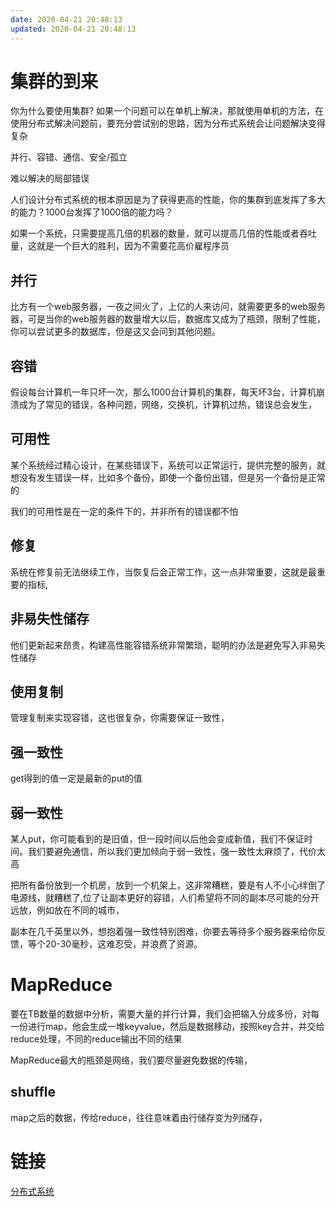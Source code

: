 ```yaml
---
date: 2020-04-21 20:48:13
updated: 2020-04-21 20:48:13
---
```


# 集群的到来
你为什么要使用集群? 如果一个问题可以在单机上解决，那就使用单机的方法，在使用分布式解决问题前，要充分尝试别的思路，因为分布式系统会让问题解决变得复杂

并行、容错、通信、安全/孤立

<!-- more -->

难以解决的局部错误

人们设计分布式系统的根本原因是为了获得更高的性能，你的集群到底发挥了多大的能力？1000台发挥了1000倍的能力吗？

如果一个系统，只需要提高几倍的机器的数量，就可以提高几倍的性能或者吞吐量，这就是一个巨大的胜利，因为不需要花高价雇程序员

## 并行
比方有一个web服务器，一夜之间火了，上亿的人来访问，就需要更多的web服务器，可是当你的web服务器的数量增大以后，数据库又成为了瓶颈，限制了性能，你可以尝试更多的数据库，但是这又会问到其他问题。

## 容错
假设每台计算机一年只坏一次，那么1000台计算机的集群，每天坏3台，计算机崩溃成为了常见的错误，各种问题，网络，交换机，计算机过热，错误总会发生，

## 可用性
某个系统经过精心设计，在某些错误下，系统可以正常运行，提供完整的服务，就想没有发生错误一样，比如多个备份，即使一个备份出错，但是另一个备份是正常的

我们的可用性是在一定的条件下的，并非所有的错误都不怕

## 修复
系统在修复前无法继续工作，当恢复后会正常工作，这一点非常重要，这就是最重要的指标,

## 非易失性储存
他们更新起来昂贵，构建高性能容错系统非常繁琐，聪明的办法是避免写入非易失性储存

## 使用复制
管理复制来实现容错，这也很复杂，你需要保证一致性，

## 强一致性
get得到的值一定是最新的put的值

## 弱一致性
某人put，你可能看到的是旧值，但一段时间以后他会变成新值，我们不保证时间。我们要避免通信，所以我们更加倾向于弱一致性，强一致性太麻烦了，代价太高

把所有备份放到一个机房，放到一个机架上，这非常糟糕，要是有人不小心绊倒了电源线，就糟糕了,位了让副本更好的容错，人们希望将不同的副本尽可能的分开远放，例如放在不同的城市，

副本在几千英里以外，想抱着强一致性特别困难，你要去等待多个服务器来给你反馈，等个20-30毫秒，这难忍受，并浪费了资源。

# MapReduce
要在TB数量的数据中分析，需要大量的并行计算，我们会把输入分成多份，对每一份进行map，他会生成一堆keyvalue，然后是数据移动，按照key合并，并交给reduce处理，不同的reduce输出不同的结果

MapReduce最大的瓶颈是网络，我们要尽量避免数据的传输，

## shuffle
map之后的数据，传给reduce，往往意味着由行储存变为列储存，


# 链接
[分布式系统](bilibili.com/video/BV1R7411t71W?p=1)